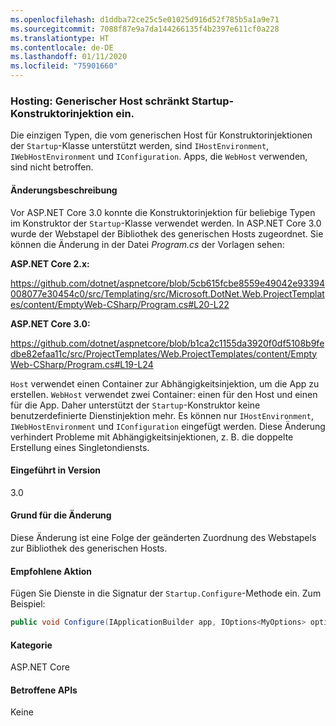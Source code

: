 ```yaml
---
ms.openlocfilehash: d1ddba72ce25c5e01025d916d52f785b5a1a9e71
ms.sourcegitcommit: 7088f87e9a7da144266135f4b2397e611cf0a228
ms.translationtype: HT
ms.contentlocale: de-DE
ms.lasthandoff: 01/11/2020
ms.locfileid: "75901660"
---
```

### <a name="hosting-generic-host-restricts-startup-constructor-injection"></a>Hosting: Generischer Host schränkt Startup-Konstruktorinjektion ein.

Die einzigen Typen, die vom generischen Host für Konstruktorinjektionen der `Startup`-Klasse unterstützt werden, sind `IHostEnvironment`, `IWebHostEnvironment` und `IConfiguration`. Apps, die `WebHost` verwenden, sind nicht betroffen.

#### <a name="change-description"></a>Änderungsbeschreibung

Vor ASP.NET Core 3.0 konnte die Konstruktorinjektion für beliebige Typen im Konstruktor der `Startup`-Klasse verwendet werden. In ASP.NET Core 3.0 wurde der Webstapel der Bibliothek des generischen Hosts zugeordnet. Sie können die Änderung in der Datei *Program.cs*  der Vorlagen sehen:

**ASP.NET Core 2.x:**

<https://github.com/dotnet/aspnetcore/blob/5cb615fcbe8559e49042e93394008077e30454c0/src/Templating/src/Microsoft.DotNet.Web.ProjectTemplates/content/EmptyWeb-CSharp/Program.cs#L20-L22>

**ASP.NET Core 3.0:**

<https://github.com/dotnet/aspnetcore/blob/b1ca2c1155da3920f0df5108b9fedbe82efaa11c/src/ProjectTemplates/Web.ProjectTemplates/content/EmptyWeb-CSharp/Program.cs#L19-L24>

`Host` verwendet einen Container zur Abhängigkeitsinjektion, um die App zu erstellen. `WebHost` verwendet zwei Container: einen für den Host und einen für die App. Daher unterstützt der `Startup`-Konstruktor keine benutzerdefinierte Dienstinjektion mehr. Es können nur `IHostEnvironment`, `IWebHostEnvironment` und `IConfiguration` eingefügt werden. Diese Änderung verhindert Probleme mit Abhängigkeitsinjektionen, z. B. die doppelte Erstellung eines Singletondiensts.

#### <a name="version-introduced"></a>Eingeführt in Version

3.0

#### <a name="reason-for-change"></a>Grund für die Änderung

Diese Änderung ist eine Folge der geänderten Zuordnung des Webstapels zur Bibliothek des generischen Hosts.

#### <a name="recommended-action"></a>Empfohlene Aktion

Fügen Sie Dienste in die Signatur der `Startup.Configure`-Methode ein. Zum Beispiel:

```csharp
public void Configure(IApplicationBuilder app, IOptions<MyOptions> options)
```

#### <a name="category"></a>Kategorie

ASP.NET Core

#### <a name="affected-apis"></a>Betroffene APIs

Keine

<!-- 

#### Affected APIs

Not detectable via API analysis

-->
